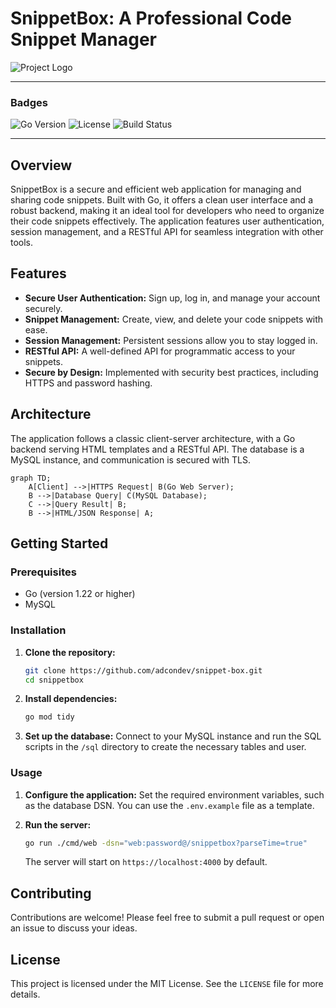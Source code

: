 # SnippetBox: A Professional Code Snippet Manager

![Project Logo](https://via.placeholder.com/300x150.png?text=SnippetBox+Logo)

---

### Badges

![Go Version](https://img.shields.io/badge/go-1.22-blue.svg)
![License](https://img.shields.io/badge/license-MIT-green.svg)
![Build Status](https://img.shields.io/badge/build-passing-brightgreen.svg)

---

## Overview

SnippetBox is a secure and efficient web application for managing and sharing code snippets. Built with Go, it offers a clean user interface and a robust backend, making it an ideal tool for developers who need to organize their code snippets effectively. The application features user authentication, session management, and a RESTful API for seamless integration with other tools.

## Features

*   **Secure User Authentication:** Sign up, log in, and manage your account securely.
*   **Snippet Management:** Create, view, and delete your code snippets with ease.
*   **Session Management:** Persistent sessions allow you to stay logged in.
*   **RESTful API:** A well-defined API for programmatic access to your snippets.
*   **Secure by Design:** Implemented with security best practices, including HTTPS and password hashing.

## Architecture

The application follows a classic client-server architecture, with a Go backend serving HTML templates and a RESTful API. The database is a MySQL instance, and communication is secured with TLS.

```mermaid
graph TD;
    A[Client] -->|HTTPS Request| B(Go Web Server);
    B -->|Database Query| C(MySQL Database);
    C -->|Query Result| B;
    B -->|HTML/JSON Response| A;
```

## Getting Started

### Prerequisites

*   Go (version 1.22 or higher)
*   MySQL

### Installation

1.  **Clone the repository:**
    ```sh
    git clone https://github.com/adcondev/snippet-box.git
    cd snippetbox
    ```

2.  **Install dependencies:**
    ```sh
    go mod tidy
    ```

3.  **Set up the database:**
    Connect to your MySQL instance and run the SQL scripts in the `/sql` directory to create the necessary tables and user.

### Usage

1.  **Configure the application:**
    Set the required environment variables, such as the database DSN. You can use the `.env.example` file as a template.

2.  **Run the server:**
    ```sh
    go run ./cmd/web -dsn="web:password@/snippetbox?parseTime=true"
    ```
    The server will start on `https://localhost:4000` by default.

## Contributing

Contributions are welcome! Please feel free to submit a pull request or open an issue to discuss your ideas.

## License

This project is licensed under the MIT License. See the `LICENSE` file for more details.

